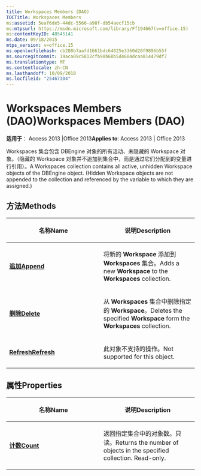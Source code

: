 ```yaml
---
title: Workspaces Members (DAO)
TOCTitle: Workspaces Members
ms:assetid: 5eaf6de5-44dc-5566-a98f-db54aecf15cb
ms:mtpsurl: https://msdn.microsoft.com/library/Ff194667(v=office.15)
ms:contentKeyID: 48545141
ms.date: 09/18/2015
mtps_version: v=office.15
ms.openlocfilehash: cb288b7aafd1661bdc64825e3360d20f9896b55f
ms.sourcegitcommit: 19aca09c5812cfb98b68b5d4604dcaa814479df7
ms.translationtype: MT
ms.contentlocale: zh-CN
ms.lasthandoff: 10/09/2018
ms.locfileid: "25467304"
---
```

# <a name="workspaces-members-dao"></a><span data-ttu-id="f11e9-102">Workspaces Members (DAO)</span><span class="sxs-lookup"><span data-stu-id="f11e9-102">Workspaces Members (DAO)</span></span>


<span data-ttu-id="f11e9-103">**适用于**： Access 2013 |Office 2013</span><span class="sxs-lookup"><span data-stu-id="f11e9-103">**Applies to**: Access 2013 | Office 2013</span></span>

<span data-ttu-id="f11e9-p101">Workspaces 集合包含 DBEngine 对象的所有活动、未隐藏的 Workspace 对象。（隐藏的 Workspace 对象并不追加到集合中，而是通过它们分配到的变量进行引用）。</span><span class="sxs-lookup"><span data-stu-id="f11e9-p101">A Workspaces collection contains all active, unhidden Workspace objects of the DBEngine object. (Hidden Workspace objects are not appended to the collection and referenced by the variable to which they are assigned.)</span></span>

## <a name="methods"></a><span data-ttu-id="f11e9-106">方法</span><span class="sxs-lookup"><span data-stu-id="f11e9-106">Methods</span></span>

<table>
<colgroup>
<col style="width: 50%" />
<col style="width: 50%" />
</colgroup>
<thead>
<tr class="header">
<th><p><span data-ttu-id="f11e9-107">名称</span><span class="sxs-lookup"><span data-stu-id="f11e9-107">Name</span></span></p></th>
<th><p><span data-ttu-id="f11e9-108">说明</span><span class="sxs-lookup"><span data-stu-id="f11e9-108">Description</span></span></p></th>
</tr>
</thead>
<tbody>
<tr class="odd">
<td><p><span data-ttu-id="f11e9-109"><strong><a href="workspaces-append-method-dao.md">追加</a></strong></span><span class="sxs-lookup"><span data-stu-id="f11e9-109"><strong><a href="workspaces-append-method-dao.md">Append</a></strong></span></span></p></td>
<td><p><span data-ttu-id="f11e9-110">将新的 <strong>Workspace</strong> 添加到 <strong>Workspaces</strong> 集合。</span><span class="sxs-lookup"><span data-stu-id="f11e9-110">Adds a new <strong>Workspace</strong> to the <strong>Workspaces</strong> collection.</span></span></p></td>
</tr>
<tr class="even">
<td><p><span data-ttu-id="f11e9-111"><strong><a href="workspaces-delete-method-dao.md">删除</a></strong></span><span class="sxs-lookup"><span data-stu-id="f11e9-111"><strong><a href="workspaces-delete-method-dao.md">Delete</a></strong></span></span></p></td>
<td><p><span data-ttu-id="f11e9-112">从 <strong>Workspaces</strong> 集合中删除指定的 <strong>Workspace</strong>。</span><span class="sxs-lookup"><span data-stu-id="f11e9-112">Deletes the specified <strong>Workspace</strong> form the <strong>Workspaces</strong> collection.</span></span></p></td>
</tr>
<tr class="odd">
<td><p><span data-ttu-id="f11e9-113"><strong><a href="workspaces-refresh-method-dao.md">Refresh</a></strong></span><span class="sxs-lookup"><span data-stu-id="f11e9-113"><strong><a href="workspaces-refresh-method-dao.md">Refresh</a></strong></span></span></p></td>
<td><p><span data-ttu-id="f11e9-114">此对象不支持的操作。</span><span class="sxs-lookup"><span data-stu-id="f11e9-114">Not supported for this object.</span></span></p></td>
</tr>
</tbody>
</table>


## <a name="properties"></a><span data-ttu-id="f11e9-115">属性</span><span class="sxs-lookup"><span data-stu-id="f11e9-115">Properties</span></span>

<table>
<colgroup>
<col style="width: 50%" />
<col style="width: 50%" />
</colgroup>
<thead>
<tr class="header">
<th><p><span data-ttu-id="f11e9-116">名称</span><span class="sxs-lookup"><span data-stu-id="f11e9-116">Name</span></span></p></th>
<th><p><span data-ttu-id="f11e9-117">说明</span><span class="sxs-lookup"><span data-stu-id="f11e9-117">Description</span></span></p></th>
</tr>
</thead>
<tbody>
<tr class="odd">
<td><p><span data-ttu-id="f11e9-118"><strong><a href="workspaces-count-property-dao.md">计数</a></strong></span><span class="sxs-lookup"><span data-stu-id="f11e9-118"><strong><a href="workspaces-count-property-dao.md">Count</a></strong></span></span></p></td>
<td><p><span data-ttu-id="f11e9-p102">返回指定集合中的对象数。只读。</span><span class="sxs-lookup"><span data-stu-id="f11e9-p102">Returns the number of objects in the specified collection. Read-only.</span></span></p></td>
</tr>
</tbody>
</table>

